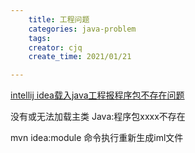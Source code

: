 ```yaml
---
    title: 工程问题
    categories: java-problem
    tags:
    creator: cjq
    create_time: 2021/01/21

---
```






[intellij idea载入java工程报程序包不存在问题](https://blog.csdn.net/jbgtwang/article/details/90443069?utm_medium=distribute.pc_relevant.none-task-blog-BlogCommendFromBaidu-2.control&depth_1-utm_source=distribute.pc_relevant.none-task-blog-BlogCommendFromBaidu-2.control)

没有或无法加载主类
Java:程序包xxxx不存在

mvn idea:module 命令执行重新生成iml文件




